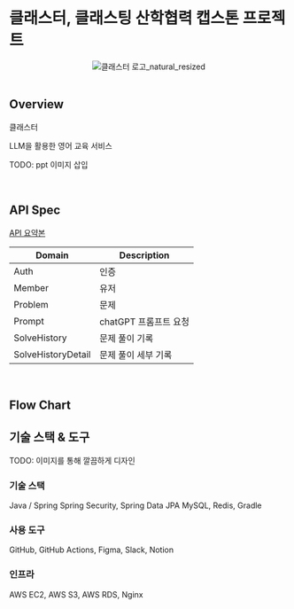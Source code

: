 # 클래스터, 클래스팅 산학협력 캡스톤 프로젝트

<div align="center">
  <img src="https://github.com/22caps/classter-be/assets/87390396/10383073-4bcb-4897-a1a4-d54a488ba046" alt="클래스터 로고_natural_resized" />
</div>

<br>

## Overview

클래스터

LLM을 활용한 영어 교육 서비스
 
TODO: ppt 이미지 삽입

<br>

## API Spec

[API 요약본](https://chartreuse-boat-db8.notion.site/Classter-API-Specification-v06-14-16fa1ef2a5f9425eae19ce3b227d9440)

| Domain             | Description    |
|--------------------|----------------|
| Auth               | 인증             |
| Member             | 유저             |
| Problem            | 문제             |
| Prompt             | chatGPT 프롬프트 요청 |
| SolveHistory       | 문제 풀이 기록       |
| SolveHistoryDetail | 문제 풀이 세부 기록    |

<br>

## Flow Chart

## 기술 스택 & 도구
TODO: 이미지를 통해 깔끔하게 디자인

### 기술 스택
Java / Spring
Spring Security, Spring Data JPA
MySQL, Redis, Gradle

### 사용 도구
GitHub, GitHub Actions, Figma, Slack, Notion

### 인프라
AWS EC2, AWS S3, AWS RDS, Nginx


